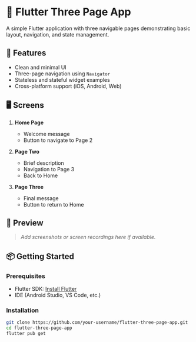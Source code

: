 # 🦋 Flutter Three Page App

A simple Flutter application with three navigable pages demonstrating basic layout, navigation, and state management.

## 🚀 Features

- Clean and minimal UI
- Three-page navigation using `Navigator`
- Stateless and stateful widget examples
- Cross-platform support (iOS, Android, Web)

## 🖥️ Screens

1. **Home Page**
   - Welcome message
   - Button to navigate to Page 2

2. **Page Two**
   - Brief description
   - Navigation to Page 3
   - Back to Home

3. **Page Three**
   - Final message
   - Button to return to Home

## 📱 Preview

> *Add screenshots or screen recordings here if available.*

## 📦 Getting Started

### Prerequisites

- Flutter SDK: [Install Flutter](https://docs.flutter.dev/get-started/install)
- IDE (Android Studio, VS Code, etc.)

### Installation

```bash
git clone https://github.com/your-username/flutter-three-page-app.git
cd flutter-three-page-app
flutter pub get
